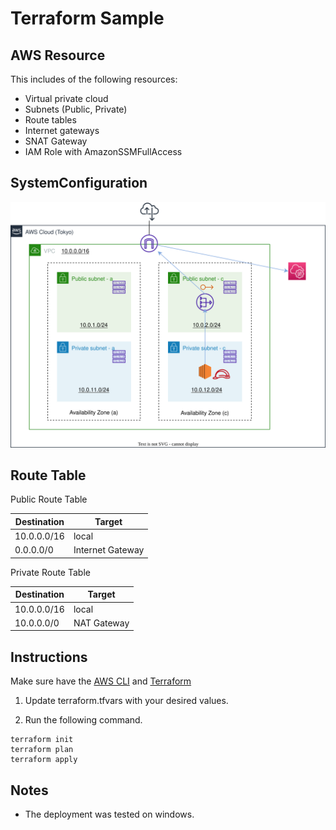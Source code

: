 # Terraform Sample
## AWS Resource
This includes of the following resources:
- Virtual private cloud
- Subnets (Public, Private)
- Route tables
- Internet gateways
- SNAT Gateway
- IAM Role with AmazonSSMFullAccess

## SystemConfiguration
![SystemConfiguration](/img/SystemConfiguration.svg)

## Route Table
Public Route Table

|  Destination  |  Target  |
| ---- | ---- |
|  10.0.0.0/16  |  local  |
|  0.0.0.0/0  |  Internet Gateway  |

Private Route Table

|  Destination  |  Target  |
| ---- | ---- |
|  10.0.0.0/16  |  local  |
|  10.0.0.0/0  |  NAT Gateway  |

## Instructions
Make sure have the [AWS CLI](https://aws.amazon.com/jp/cli/) and [Terraform](https://www.terraform.io/downloads)

1. Update terraform.tfvars with your desired values.

2. Run the following command.

```bash:bash
terraform init
terraform plan
terraform apply
```

## Notes
- The deployment was tested on windows.

